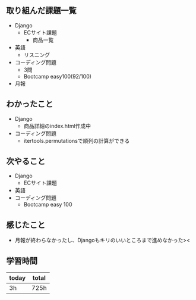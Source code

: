 ## 取り組んだ課題一覧
- Django
	- ECサイト課題
		- 商品一覧
- 英語
	- リスニング
- コーディング問題
	- 3問
	- Bootcamp easy100(92/100)
- 月報
## わかったこと
- Django
	- 商品詳細のindex.html作成中
- コーディング問題
	- itertools.permutationsで順列の計算ができる
## 次やること
- Django
	- ECサイト課題
- 英語
- コーディング問題
	- Bootcamp easy 100
## 感じたこと
- 月報が終わらなかったし、Djangoもキリのいいところまで進めなかった><
## 学習時間

| today | total |
| ----- | ----- |
| 3h    | 725h  |


